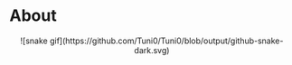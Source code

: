 # About


<div align="center">
![snake gif](https://github.com/Tuni0/Tuni0/blob/output/github-snake-dark.svg)
</div>
